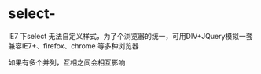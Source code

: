 # select-

IE7 下select 无法自定义样式，为了个浏览器的统一，可用DIV+JQuery模拟一套
兼容IE7+、firefox、chrome 等多种浏览器


如果有多个并列，互相之间会相互影响
